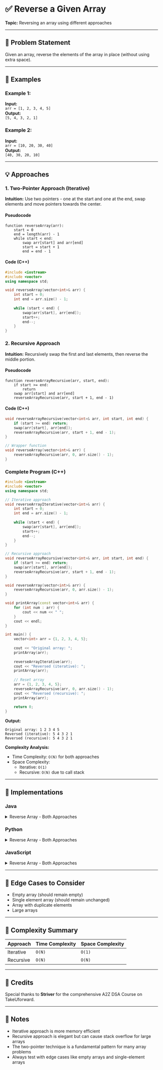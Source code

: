 # ✅ Reverse a Given Array

**Topic:** Reversing an array using different approaches

---

## 📌 Problem Statement

Given an array, reverse the elements of the array in place (without using extra space).

---

## 🧪 Examples

### Example 1:
**Input:**  
`arr = [1, 2, 3, 4, 5]`  
**Output:**  
`[5, 4, 3, 2, 1]`

### Example 2:
**Input:**  
`arr = [10, 20, 30, 40]`  
**Output:**  
`[40, 30, 20, 10]`

---

## 💡 Approaches

### 1. Two-Pointer Approach (Iterative)

**Intuition:** Use two pointers - one at the start and one at the end, swap elements and move pointers towards the center.

#### Pseudocode
```
function reverseArray(arr):
    start = 0
    end = length(arr) - 1
    while start < end:
        swap arr[start] and arr[end]
        start = start + 1
        end = end - 1
```

#### Code (C++)
```cpp
#include <iostream>
#include <vector>
using namespace std;

void reverseArray(vector<int>& arr) {
    int start = 0;
    int end = arr.size() - 1;
    
    while (start < end) {
        swap(arr[start], arr[end]);
        start++;
        end--;
    }
}
```

### 2. Recursive Approach

**Intuition:** Recursively swap the first and last elements, then reverse the middle portion.

#### Pseudocode
```
function reverseArrayRecursive(arr, start, end):
    if start >= end:
        return
    swap arr[start] and arr[end]
    reverseArrayRecursive(arr, start + 1, end - 1)
```

#### Code (C++)
```cpp
void reverseArrayRecursive(vector<int>& arr, int start, int end) {
    if (start >= end) return;
    swap(arr[start], arr[end]);
    reverseArrayRecursive(arr, start + 1, end - 1);
}

// Wrapper function
void reverseArray(vector<int>& arr) {
    reverseArrayRecursive(arr, 0, arr.size() - 1);
}
```

### Complete Program (C++)
```cpp
#include <iostream>
#include <vector>
using namespace std;

// Iterative approach
void reverseArrayIterative(vector<int>& arr) {
    int start = 0;
    int end = arr.size() - 1;
    
    while (start < end) {
        swap(arr[start], arr[end]);
        start++;
        end--;
    }
}

// Recursive approach
void reverseArrayRecursive(vector<int>& arr, int start, int end) {
    if (start >= end) return;
    swap(arr[start], arr[end]);
    reverseArrayRecursive(arr, start + 1, end - 1);
}

void reverseArray(vector<int>& arr) {
    reverseArrayRecursive(arr, 0, arr.size() - 1);
}

void printArray(const vector<int>& arr) {
    for (int num : arr) {
        cout << num << " ";
    }
    cout << endl;
}

int main() {
    vector<int> arr = {1, 2, 3, 4, 5};
    
    cout << "Original array: ";
    printArray(arr);
    
    reverseArrayIterative(arr);
    cout << "Reversed (iterative): ";
    printArray(arr);
    
    // Reset array
    arr = {1, 2, 3, 4, 5};
    reverseArrayRecursive(arr, 0, arr.size() - 1);
    cout << "Reversed (recursive): ";
    printArray(arr);
    
    return 0;
}
```

**Output:**
```
Original array: 1 2 3 4 5 
Reversed (iterative): 5 4 3 2 1 
Reversed (recursive): 5 4 3 2 1 
```

**Complexity Analysis:**
- Time Complexity: `O(N)` for both approaches
- Space Complexity: 
  - Iterative: `O(1)`
  - Recursive: `O(N)` due to call stack

---

## 🧷 Implementations

### Java

<details>
<summary>Reverse Array - Both Approaches</summary>

```java
import java.util.Arrays;

public class Main {
    // Iterative approach
    public static void reverseArrayIterative(int[] arr) {
        int start = 0;
        int end = arr.length - 1;
        
        while (start < end) {
            int temp = arr[start];
            arr[start] = arr[end];
            arr[end] = temp;
            start++;
            end--;
        }
    }
    
    // Recursive approach
    public static void reverseArrayRecursive(int[] arr, int start, int end) {
        if (start >= end) return;
        int temp = arr[start];
        arr[start] = arr[end];
        arr[end] = temp;
        reverseArrayRecursive(arr, start + 1, end - 1);
    }
    
    public static void main(String[] args) {
        int[] arr = {1, 2, 3, 4, 5};
        
        System.out.println("Original: " + Arrays.toString(arr));
        
        reverseArrayIterative(arr);
        System.out.println("Iterative: " + Arrays.toString(arr));
        
        // Reset array
        arr = new int[]{1, 2, 3, 4, 5};
        reverseArrayRecursive(arr, 0, arr.length - 1);
        System.out.println("Recursive: " + Arrays.toString(arr));
    }
}
```

</details>

### Python

<details>
<summary>Reverse Array - Both Approaches</summary>

```python
# Iterative approach
def reverse_array_iterative(arr):
    start, end = 0, len(arr) - 1
    while start < end:
        arr[start], arr[end] = arr[end], arr[start]
        start += 1
        end -= 1

# Recursive approach
def reverse_array_recursive(arr, start, end):
    if start >= end:
        return
    arr[start], arr[end] = arr[end], arr[start]
    reverse_array_recursive(arr, start + 1, end - 1)

arr = [1, 2, 3, 4, 5]
print("Original:", arr)

reverse_array_iterative(arr)
print("Iterative:", arr)

# Reset array
arr = [1, 2, 3, 4, 5]
reverse_array_recursive(arr, 0, len(arr) - 1)
print("Recursive:", arr)
```

</details>

### JavaScript

<details>
<summary>Reverse Array - Both Approaches</summary>

```javascript
// Iterative approach
function reverseArrayIterative(arr) {
    let start = 0;
    let end = arr.length - 1;
    
    while (start < end) {
        [arr[start], arr[end]] = [arr[end], arr[start]];
        start++;
        end--;
    }
}

// Recursive approach
function reverseArrayRecursive(arr, start, end) {
    if (start >= end) return;
    [arr[start], arr[end]] = [arr[end], arr[start]];
    reverseArrayRecursive(arr, start + 1, end - 1);
}

let arr = [1, 2, 3, 4, 5];
console.log("Original:", arr);

reverseArrayIterative(arr);
console.log("Iterative:", arr);

// Reset array
arr = [1, 2, 3, 4, 5];
reverseArrayRecursive(arr, 0, arr.length - 1);
console.log("Recursive:", arr);
```

</details>

---

## 🧭 Edge Cases to Consider

* Empty array (should remain empty)
* Single element array (should remain unchanged)
* Array with duplicate elements
* Large arrays

---

## 🧾 Complexity Summary

| Approach      | Time Complexity | Space Complexity |
| ------------- | --------------- | ---------------- |
| Iterative     | `O(N)`          | `O(1)`           |
| Recursive     | `O(N)`          | `O(N)`           |

---

## 🙌 Credits

Special thanks to **Striver** for the comprehensive A2Z DSA Course on TakeUforward.

---

## 📣 Notes

* Iterative approach is more memory efficient
* Recursive approach is elegant but can cause stack overflow for large arrays
* The two-pointer technique is a fundamental pattern for many array problems
* Always test with edge cases like empty arrays and single-element arrays
